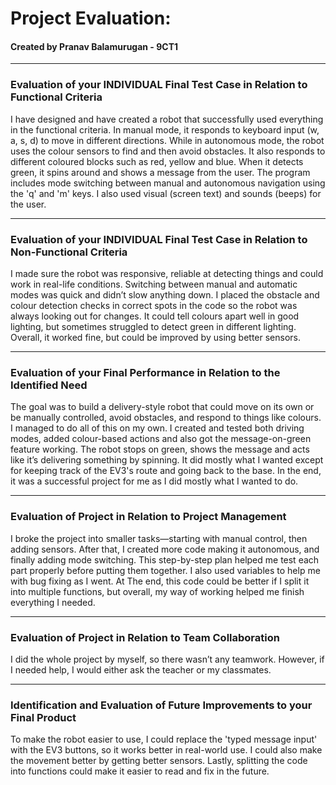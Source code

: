 # Project Evaluation:
#### Created by Pranav Balamurugan - 9CT1
***

### Evaluation of your INDIVIDUAL Final Test Case in Relation to Functional Criteria
I have designed and have created a robot that successfully used everything in the functional criteria. In manual mode, it responds to keyboard input (w, a, s, d) to move in different directions. While in autonomous mode, the robot uses the colour sensors to find and then avoid obstacles. It also responds to different coloured blocks such as red, yellow and blue. When it detects green, it spins around and shows a message from the user. The program includes mode switching between manual and autonomous navigation using the 'q' and 'm' keys. I also used  visual (screen text) and sounds (beeps) for the user.

***

### Evaluation of your INDIVIDUAL Final Test Case in Relation to Non-Functional Criteria
I made sure the robot was responsive, reliable at detecting things and could work in real-life conditions. Switching between manual and automatic modes was quick and didn’t slow anything down. I placed the obstacle and colour detection checks in correct spots in the code so the robot was always looking out for changes. It could tell colours apart well in good lighting, but sometimes struggled to detect green in different lighting. Overall, it worked fine, but could be improved by using better sensors.

***

### Evaluation of your Final Performance in Relation to the Identified Need
The goal was to build a delivery-style robot that could move on its own or be manually controlled, avoid obstacles, and respond to things like colours. I managed to do all of this on my own. I created and tested both driving modes, added colour-based actions and also got the message-on-green feature working. The robot stops on green, shows the message and acts like it’s delivering something by spinning. It did mostly what I wanted except for keeping track of the EV3's route and going back to the base. In the end, it was a successful project for me as I did mostly what I wanted to do.

***

### Evaluation of Project in Relation to Project Management
I broke the project into smaller tasks—starting with manual control, then adding sensors. After that, I created more code making it autonomous, and finally adding mode switching. This step-by-step plan helped me test each part properly before putting them together. I also used variables to help me with bug fixing as I went. At The end, this code could be better if I split it into multiple functions, but overall, my way of working helped me finish everything I needed.

***

### Evaluation of Project in Relation to Team Collaboration
I did the whole project by myself, so there wasn’t any teamwork. However, if I needed help, I would either ask the teacher or my classmates.

***

### Identification and Evaluation of Future Improvements to your Final Product
To make the robot easier to use, I could replace the 'typed message input' with the EV3 buttons, so it works better in real-world use. I could also make the movement better by getting better sensors. Lastly, splitting the code into functions could make it easier to read and fix in the future.

